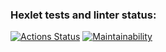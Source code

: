 ### Hexlet tests and linter status:
[![Actions Status](https://github.com/topmatedesu/php-project-45/actions/workflows/hexlet-check.yml/badge.svg)](https://github.com/topmatedesu/php-project-45/actions)
[![Maintainability](https://api.codeclimate.com/v1/badges/0c76ffb0ee1b9421fff1/maintainability)](https://codeclimate.com/github/topmatedesu/php-project-45/maintainability)